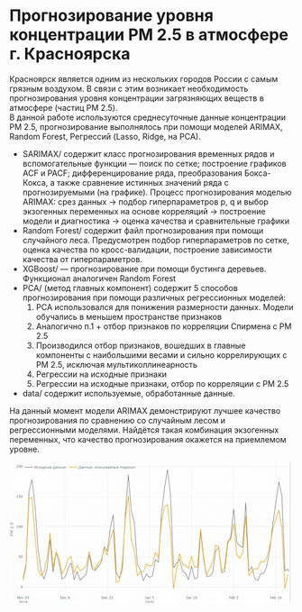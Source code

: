 # Прогнозирование уровня концентрации PM 2.5 в атмосфере г. Красноярска  
Красноярск является одним из нескольких городов России с самым грязным воздухом. В связи с этим возникает необходимость прогнозирования уровня концентрации загрязняющих веществ в атмосфере (частиц PM 2.5).  
В данной работе используются среднесуточные данные концентрации PM 2.5, прогнозирование выполнялось при помощи моделей ARIMAX, Random Forest, Регрессий (Lasso, Ridge, на РСА).
+ SARIMAX/ содержит класс прогнозирования временных рядов и вспомогательные функции — поиск по сетке; построение графиков ACF и PACF; дифференцирование ряда, преобразования Бокса-Кокса, а также сравнение истинных значений ряда с прогнозируемыми (на графике). Процесс прогнозирования моделью ARIMAX: срез данных -> подбор гиперпараметров p, q и выбор экзогенных переменных на основе корреляций -> построение модели и диагностика -> оценка качества и сравнительные графики
+ Random Forest/ содержит файл прогнозирования при помощи случайного леса. Предусмотрен подбор гиперпараметров по сетке, оценка качества по кросс-валидации, построение зависимости качества от гиперпараметров.
+ XGBoost/ — прогнозирование при помощи бустинга деревьев. Функционал аналогичен Random Forest
+ PCA/ (метод главных компонент) содержит 5 способов прогнозирования при помощи различных регрессионных моделей:
  1. PCA использовался для понижения размерности данных. Модели обучались в меньшем пространстве признаков
  2. Аналогично п.1 + отбор признаков по корреляции Спирмена с PM 2.5
  3. Производился отбор признаков, вошедших в главные компоненты с наибольшими весами и сильно коррелирующих с PM 2.5, исключая мультиколлинеарность
  4. Регрессии на исходные признаки
  5. Регрессии на исходные признаки, отбор по корреляции с PM 2.5
+ data/ содержит используемые, обработанные данные.

На данный момент модели ARIMAX демонстрируют лучшее качество прогнозирования по сравнению со случайным лесом и регрессионными моделями. Найдётся такая комбинация экзогенных переменных, что качество прогнозирования окажется на приемлемом уровне.


![](https://github.com/Nikita-Lev/Forecasting-PM-2.5-in-the-atmosphere-of-Krasnoyarsk/blob/main/prediction_demo.gif)  
